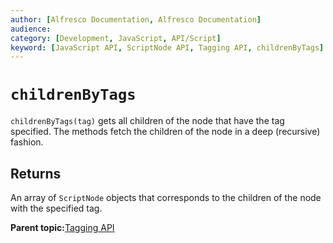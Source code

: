```yaml
---
author: [Alfresco Documentation, Alfresco Documentation]
audience: 
category: [Development, JavaScript, API/Script]
keyword: [JavaScript API, ScriptNode API, Tagging API, childrenByTags]
---
```


# `childrenByTags`

`childrenByTags(tag)` gets all children of the node that have the tag specified. The methods fetch the children of the node in a deep \(recursive\) fashion.

## Returns

An array of `ScriptNode` objects that corresponds to the children of the node with the specified tag.

**Parent topic:**[Tagging API](../references/API-JS-ScriptNode-Tagging.md)

